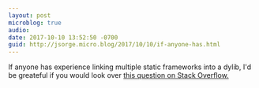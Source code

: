 ```yaml
---
layout: post
microblog: true
audio: 
date: 2017-10-10 13:52:50 -0700
guid: http://jsorge.micro.blog/2017/10/10/if-anyone-has.html
---
```

If anyone has experience linking multiple static frameworks into a dylib, I'd be greateful if you would look over [this question on Stack Overflow.](https://stackoverflow.com/questions/46675792/trying-to-merge-static-frameworks-using-carthage)
